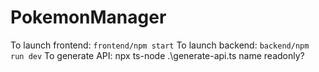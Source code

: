 # PokemonManager

To launch frontend: `frontend/npm start`
To launch backend: `backend/npm run dev`
To generate API:  npx ts-node .\generate-api.ts name readonly?
